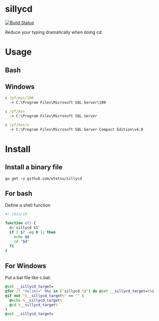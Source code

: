 # sillycd

[![Build Status](https://travis-ci.com/wtetsu/sillycd.svg?branch=master)](https://travis-ci.com/wtetsu/sillycd)

Reduce your typing dramatically when doing cd.

# Usage

## Bash

## Windows

```bat
c /pf/mss/100
  -> C:\Program Files\Microsoft SQL Server\100

c /pf/mss
  -> C:\Program Files\Microsoft SQL Server

c /pf/mss/v
  -> C:\Program Files\Microsoft SQL Server Compact Edition\v4.0
```

# Install

## Install a binary file

```
go get -u github.com/wtetsu/sillycd
```

## For bash

Define a shell function

```sh
#! /bin/sh

function c() {
  d=`sillycd $1`
  if [ $? -eq 0 ]; then
    echo $d
    cd "$d"
  fi
}
```

## For Windows

Put a bat file like c.bat.

```bat
@set __sillycd_target=
@for /f "delims=" %%i in ('sillycd %1') do @set __sillycd_target=%%i
@if not "%__sillycd_target%" == "" (
  @echo %__sillycd_target%
  @cd %__sillycd_target%
)
@set __sillycd_target=
```
